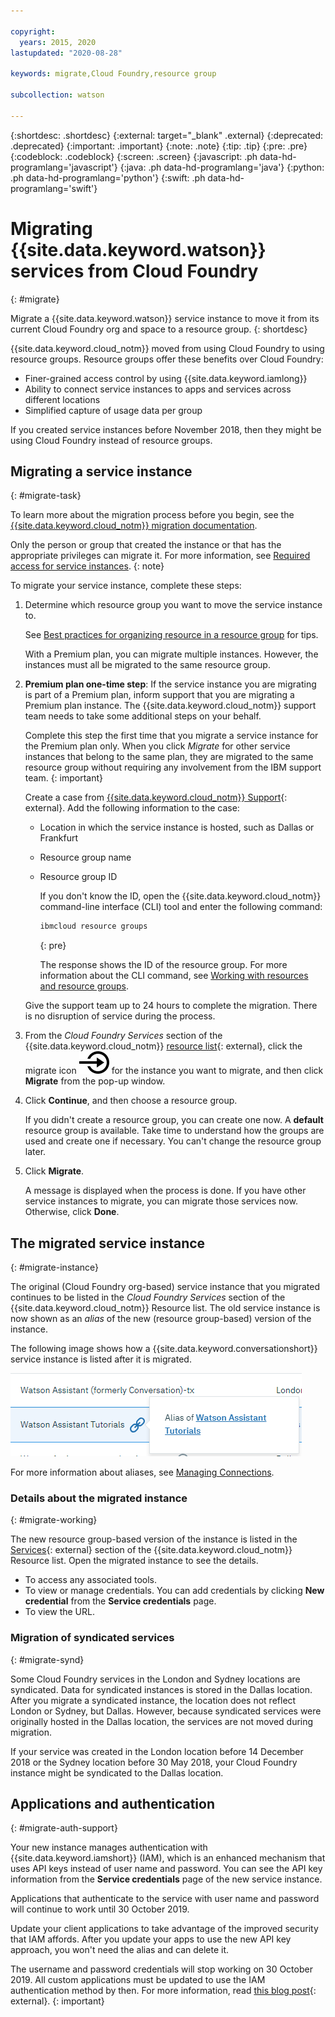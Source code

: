 ```yaml
---

copyright:
  years: 2015, 2020
lastupdated: "2020-08-28"

keywords: migrate,Cloud Foundry,resource group

subcollection: watson

---
```


{:shortdesc: .shortdesc}
{:external: target="_blank" .external}
{:deprecated: .deprecated}
{:important: .important}
{:note: .note}
{:tip: .tip}
{:pre: .pre}
{:codeblock: .codeblock}
{:screen: .screen}
{:javascript: .ph data-hd-programlang='javascript'}
{:java: .ph data-hd-programlang='java'}
{:python: .ph data-hd-programlang='python'}
{:swift: .ph data-hd-programlang='swift'}

# Migrating {{site.data.keyword.watson}} services from Cloud Foundry
{: #migrate}

Migrate a {{site.data.keyword.watson}} service instance to move it from its current Cloud Foundry org and space to a resource group.
{: shortdesc}

{{site.data.keyword.cloud_notm}} moved from using Cloud Foundry to using resource groups. Resource groups offer these benefits over Cloud Foundry:

- Finer-grained access control by using {{site.data.keyword.iamlong}}
- Ability to connect service instances to apps and services across different locations
- Simplified capture of usage data per group

If you created service instances before November 2018, then they might be using Cloud Foundry instead of resource groups.

## Migrating a service instance
{: #migrate-task}

To learn more about the migration process before you begin, see the [{{site.data.keyword.cloud_notm}} migration documentation](/docs/account?topic=account-migrate).

Only the person or group that created the instance or that has the appropriate privileges can migrate it. For more information, see [Required access for service instances](/docs/account?topic=account-migrate#required_access_instances).
{: note}

To migrate your service instance, complete these steps:

1.  Determine which resource group you want to move the service instance to.

    See [Best practices for organizing resource in a resource group](/docs/account?topic=account-account_setup) for tips.

    With a Premium plan, you can migrate multiple instances. However, the instances must all be migrated to the same resource group.

1.  **Premium plan one-time step**: If the service instance you are migrating is part of a Premium plan, inform support that you are migrating a Premium plan instance. The {{site.data.keyword.cloud_notm}} support team needs to take some additional steps on your behalf.

    Complete this step the first time that you migrate a service instance for the Premium plan only. When you click *Migrate* for other service instances that belong to the same plan, they are migrated to the same resource group without requiring any involvement from the IBM support team.
    {: important}

    Create a case from [{{site.data.keyword.cloud_notm}} Support](https://cloud.ibm.com/unifiedsupport/supportcenter){: external}. Add the following information to the case:

    - Location in which the service instance is hosted, such as Dallas or Frankfurt
    - Resource group name
    - Resource group ID

        If you don't know the ID, open the {{site.data.keyword.cloud_notm}} command-line interface (CLI) tool and enter the following command:

        ```bash
        ibmcloud resource groups
        ```
        {: pre}

        The response shows the ID of the resource group. For more information about the CLI command, see [Working with resources and resource groups](/docs/cli?topic=cli-ibmcloud_commands_resource).

    Give the support team up to 24 hours to complete the migration. There is no disruption of service during the process.

1.  From the *Cloud Foundry Services* section of the {{site.data.keyword.cloud_notm}} [resource list](https://{DomainName}/resources?groups=cf-services){: external}, click the migrate icon ![Migrate](images/migrate.svg) for the instance you want to migrate, and then click **Migrate** from the pop-up window.

1.  Click **Continue**, and then choose a resource group.

    If you didn't create a resource group, you can create one now. A **default** resource group is available. Take time to understand how the groups are used and create one if necessary. You can't change the resource group later.

1.  Click **Migrate**.

    A message is displayed when the process is done. If you have other service instances to migrate, you can migrate those services now. Otherwise, click **Done**.

## The migrated service instance
{: #migrate-instance}

The original (Cloud Foundry org-based) service instance that you migrated continues to be listed in the *Cloud Foundry Services* section of the {{site.data.keyword.cloud_notm}} Resource list. The old service instance is now shown as an *alias* of the new (resource group-based) version of the instance.

The following image shows how a {{site.data.keyword.conversationshort}} service instance is listed after it is migrated.

![Shows that the current service instance is now an alias of a resource-based instance](images/alias.png)

For more information about aliases, see [Managing Connections](/docs/account?topic=account-connect_app#what_is_alias).

### Details about the migrated instance
{: #migrate-working}

The new resource group-based version of the instance is listed in the [Services](https://{DomainName}/resources?groups=resource-instance){: external} section of the {{site.data.keyword.cloud_notm}} Resource list. Open the migrated instance to see the details.

- To access any associated tools.
- To view or manage credentials. You can add credentials by clicking **New credential** from the **Service credentials** page.
- To view the URL.

### Migration of syndicated services
{: #migrate-synd}

Some Cloud Foundry services in the London and Sydney locations are syndicated. Data for syndicated instances is stored in the Dallas location. After you migrate a syndicated instance, the location does not reflect London or Sydney, but Dallas. However, because syndicated services were originally hosted in the Dallas location, the services are not moved during migration.

If your service was created in the London location before 14 December 2018 or the Sydney location before 30 May 2018, your Cloud Foundry instance might be syndicated to the Dallas location.

## Applications and authentication
{: #migrate-auth-support}

Your new instance manages authentication with {{site.data.keyword.iamshort}} (IAM), which is an enhanced mechanism that uses API keys instead of user name and password. You can see the API key information from the **Service credentials** page of the new service instance.

Applications that authenticate to the service with user name and password will continue to work until 30 October 2019.

Update your client applications to take advantage of the improved security that IAM affords. After you update your apps to use the new API key approach, you won't need the alias and can delete it.

The username and password credentials will stop working on 30 October 2019. All custom applications must be updated to use the IAM authentication method by then. For more information, read [this blog post](http://ibm.biz/watsoncf2iam){: external}.
{: important}
